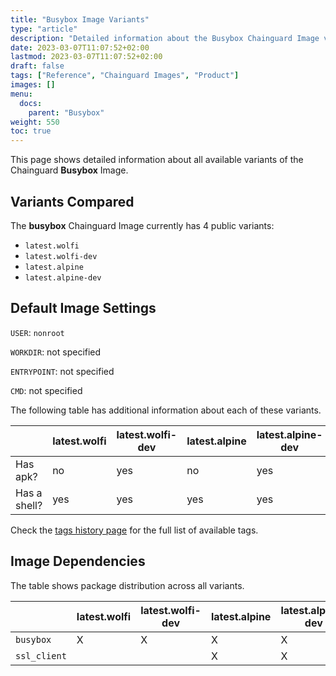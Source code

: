 ```yaml
---
title: "Busybox Image Variants"
type: "article"
description: "Detailed information about the Busybox Chainguard Image variants"
date: 2023-03-07T11:07:52+02:00
lastmod: 2023-03-07T11:07:52+02:00
draft: false
tags: ["Reference", "Chainguard Images", "Product"]
images: []
menu:
  docs:
    parent: "Busybox"
weight: 550
toc: true
---
```


This page shows detailed information about all available variants of the Chainguard **Busybox** Image.

## Variants Compared
The **busybox** Chainguard Image currently has 4 public variants: 

- `latest.wolfi`
- `latest.wolfi-dev`
- `latest.alpine`
- `latest.alpine-dev`

## Default Image Settings
`USER`:		`nonroot`

`WORKDIR`:	not specified

`ENTRYPOINT`:	not specified

`CMD`:		not specified

The following table has additional information about each of these variants.

|              | latest.wolfi | latest.wolfi-dev | latest.alpine | latest.alpine-dev |
|--------------|--------------|------------------|---------------|-------------------|
| Has apk?     | no           | yes              | no            | yes               |
| Has a shell? | yes          | yes              | yes           | yes               |

Check the [tags history page](/chainguard/chainguard-images/reference/busybox/tags_history/) for the full list of available tags.
## Image Dependencies
The table shows package distribution across all variants.

|              | latest.wolfi | latest.wolfi-dev | latest.alpine | latest.alpine-dev |
|--------------|--------------|------------------|---------------|-------------------|
| `busybox`    | X            | X                | X             | X                 |
| `ssl_client` |              |                  | X             | X                 |
